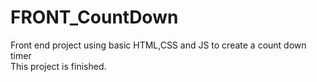 # FRONT_CountDown
Front end project using basic HTML,CSS and JS to create a count down timer  
This project is finished.
